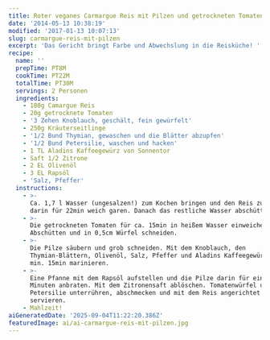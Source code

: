 ```yaml
---
title: Roter veganes Carmargue Reis mit Pilzen und getrockneten Tomaten
date: '2014-05-13 10:38:19'
modified: '2017-01-13 10:07:13'
slug: carmargue-reis-mit-pilzen
excerpt: 'Das Gericht bringt Farbe und Abwechslung in die Reisküche! '
recipe:
  name: ''
  prepTime: PT8M
  cookTime: PT22M
  totalTime: PT30M
  servings: 2 Personen
  ingredients:
    - 180g Camargue Reis
    - 20g getrocknete Tomaten
    - '3 Zehen Knoblauch, geschält, fein gewürfelt'
    - 250g Kräuterseitlinge
    - '1/2 Bund Thymian, gewaschen und die Blätter abzupfen'
    - '1/2 Bund Petersilie, waschen und hacken'
    - 1 TL Aladins Kaffeegewürz von Sonnentor
    - Saft 1/2 Zitrone
    - 2 EL Olivenöl
    - 3 EL Rapsöl
    - 'Salz, Pfeffer'
  instructions:
    - >-
      Ca. 1,7 l Wasser (ungesalzen!) zum Kochen bringen und den Reis zugedeckt
      darin für 22min weich garen. Danach das restliche Wasser abschütten.
    - >-
      Die getrockneten Tomaten für ca. 15min in heißem Wasser einweichen.
      Abschütten und in 0,5cm Würfel schneiden.
    - >-
      Die Pilze säubern und grob schneiden. Mit dem Knoblauch, den
      Thymian-Blättern, Olivenöl, Salz, Pfeffer und Aladins Kaffeegewürz für
      min. 15min marinieren.
    - >-
      Eine Pfanne mit dem Rapsöl aufstellen und die Pilze darin für ein paar
      Minuten anbraten. Mit dem Zitronensaft ablöschen. Tomatenwürfel und
      Petersilie unterrühren, abschmecken und mit dem Reis angerichtet
      servieren.
    - Mahlzeit!
aiGeneratedDate: '2025-09-04T11:22:20.386Z'
featuredImage: ai/ai-carmargue-reis-mit-pilzen.jpg
---
```


